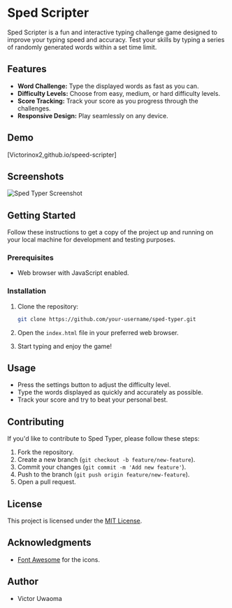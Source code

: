 # Sped Scripter

Sped Scripter is a fun and interactive typing challenge game designed to improve your typing speed and accuracy. Test your skills by typing a series of randomly generated words within a set time limit.

## Features

- **Word Challenge:** Type the displayed words as fast as you can.
- **Difficulty Levels:** Choose from easy, medium, or hard difficulty levels.
- **Score Tracking:** Track your score as you progress through the challenges.
- **Responsive Design:** Play seamlessly on any device.

## Demo

[Victorinox2,github.io/speed-scripter]

## Screenshots

![Sped Typer Screenshot](/screenshot.png)

## Getting Started

Follow these instructions to get a copy of the project up and running on your local machine for development and testing purposes.

### Prerequisites

- Web browser with JavaScript enabled.

### Installation

1. Clone the repository:

   ```bash
   git clone https://github.com/your-username/sped-typer.git
   ```

2. Open the `index.html` file in your preferred web browser.

3. Start typing and enjoy the game!

## Usage

- Press the settings button to adjust the difficulty level.
- Type the words displayed as quickly and accurately as possible.
- Track your score and try to beat your personal best.

## Contributing

If you'd like to contribute to Sped Typer, please follow these steps:

1. Fork the repository.
2. Create a new branch (`git checkout -b feature/new-feature`).
3. Commit your changes (`git commit -m 'Add new feature'`).
4. Push to the branch (`git push origin feature/new-feature`).
5. Open a pull request.

## License

This project is licensed under the [MIT License](LICENSE).

## Acknowledgments

- [Font Awesome](https://fontawesome.com/) for the icons.

## Author

- Victor Uwaoma

